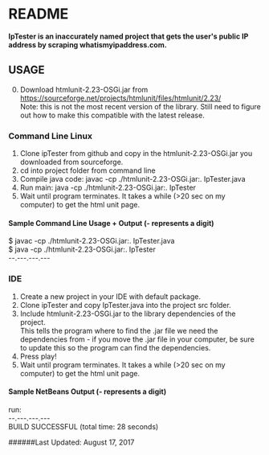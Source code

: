 # README

**IpTester is an inaccurately named project that gets the user's public IP 
address by scraping whatismyipaddress.com.**

## USAGE 
0. Download htmlunit-2.23-OSGi.jar from   
	https://sourceforge.net/projects/htmlunit/files/htmlunit/2.23/  
	Note: this is not the most recent version of the library. Still
	need to figure out how to make this compatible with the latest
	release.

### Command Line Linux  
1. Clone ipTester from github and copy in the htmlunit-2.23-OSGi.jar you 
downloaded from sourceforge.  
2. cd into project folder from command line  
3. Compile java code: javac -cp ./htmlunit-2.23-OSGi.jar:. IpTester.java  
4. Run main: java -cp ./htmlunit-2.23-OSGi.jar:. IpTester  
5. Wait until program terminates. It takes a while (>20 sec on my computer) to 
get the html unit page.  
  
#### Sample Command Line Usage + Output (- represents a digit)  
$ javac -cp ./htmlunit-2.23-OSGi.jar:. IpTester.java  
$ java -cp ./htmlunit-2.23-OSGi.jar:. IpTester  
--.---.---.---  
  

### IDE  
1. Create a new project in your IDE with default package.  
2. Clone ipTester and copy IpTester.java into the project src folder.  
3. Include htmlunit-2.23-OSGi.jar to the library dependencies of the project.  
This tells the program where to find the .jar file we need the dependencies 
from - if you move the .jar file in your computer, be sure to update this so 
the program can find the dependencies.  
4. Press play!  
5. Wait until program terminates. It takes a while (>20 sec on my computer) to 
get the html unit page.  

#### Sample NetBeans Output (- represents a digit)  
run:  
--.---.---.---  
BUILD SUCCESSFUL (total time: 28 seconds)  



######Last Updated: August 17, 2017
	

